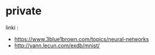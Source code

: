 # private

linki : 
- https://www.3blue1brown.com/topics/neural-networks
- http://yann.lecun.com/exdb/mnist/

